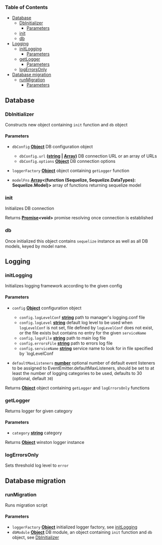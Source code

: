 <!-- Generated by documentation.js. Update this documentation by updating the source code. -->

### Table of Contents

*   [Database][1]
    *   [DbInitializer][2]
        *   [Parameters][3]
    *   [init][4]
    *   [db][5]
*   [Logging][6]
    *   [initLogging][7]
        *   [Parameters][8]
    *   [getLogger][9]
        *   [Parameters][10]
    *   [logErrorsOnly][11]
*   [Database migration][12]
    *   [runMigration][13]
        *   [Parameters][14]

## Database



### DbInitializer

Constructs new object containing `init` function and `db` object

#### Parameters

*   `dbConfig` **[Object][15]** DB configuration object

    *   `dbConfig.url` **([string][16] | [Array][17])** DB connection URL or an array of URLs
    *   `dbConfig.options` **[Object][15]** DB connection options
*   `loggerFactory` **[Object][15]** object containing `getLogger` function
*   `modelFns` **[Array][17]<(function (Sequelize, Sequelize.DataTypes): Sequelize.Model)>** array of functions returning sequelize model

### init

Initializes DB connection

Returns **[Promise][18]\<void>** promise resolving once connection is established

### db

Once initialized this object contains `sequelize` instance as well as all DB models, keyed by model name.

## Logging



### initLogging

Initializes logging framework according to the given config

#### Parameters

*   `config` **[Object][15]** configuration object

    *   `config.logLevelConf` **[string][16]** path to manager's logging.conf file
    *   `config.logLevel` **[string][16]** default log level to be used when `logLevelConf` is not set, file defined by
        `logLevelConf` does not exist, or the file exists but contains no entry for the given `serviceName`
    *   `config.logsFile` **[string][16]** path to main log file
    *   `config.errorsFile` **[string][16]** path to errors log file
    *   `config.serviceName` **[string][16]** service name to look for in file specified by \`logLevelConf
*   `defaultMaxListeners` **[number][19]** optional number of default event listeners to be assigned to
    EventEmitter.defaultMaxListeners, should be set to at least the number of logging categories to be used, defaults to 30 (optional, default `30`)

Returns **[Object][15]** object containing `getLogger` and `logErrorsOnly` functions

### getLogger

Returns logger for given category

#### Parameters

*   `category` **[string][16]** category

Returns **[Object][15]** winston logger instance

### logErrorsOnly

Sets threshold log level to `error`

## Database migration



### runMigration

Runs migration script

#### Parameters

*   `loggerFactory` **[Object][15]** initialized logger factory, see [initLogging][7]
*   `dbModule` **[Object][15]** DB module, an object containing `init` function and `db` object, see [DbInitializer][2]

[1]: #database

[2]: #dbinitializer

[3]: #parameters

[4]: #init

[5]: #db

[6]: #logging

[7]: #initlogging

[8]: #parameters-1

[9]: #getlogger

[10]: #parameters-2

[11]: #logerrorsonly

[12]: #database-migration

[13]: #runmigration

[14]: #parameters-3

[15]: https://developer.mozilla.org/docs/Web/JavaScript/Reference/Global_Objects/Object

[16]: https://developer.mozilla.org/docs/Web/JavaScript/Reference/Global_Objects/String

[17]: https://developer.mozilla.org/docs/Web/JavaScript/Reference/Global_Objects/Array

[18]: https://developer.mozilla.org/docs/Web/JavaScript/Reference/Global_Objects/Promise

[19]: https://developer.mozilla.org/docs/Web/JavaScript/Reference/Global_Objects/Number
